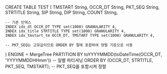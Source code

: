 CREATE TABLE TEST
(
    TMSTART String,
    OCCR_DT String,
    PKT_SEQ String,
    STRTITLE String,
    SIP String,
    DIP String,
    COUNT String,
    
    -- 기존 인덱스
    INDEX idx_dt OCCR_DT TYPE set(1000) GRANULARITY 4,
    INDEX idx_title STRTITLE TYPE set(1000) GRANULARITY 4,
    INDEX idx_tmstart_tm OCCR_DT, TMSTART TYPE set(1000) GRANULARITY 4,
    
    -- PKT_SEQ는 고유값이므로 ORDER BY 절에 포함하여 정렬 기준으로 사용
)
ENGINE = MergeTree
PARTITION BY toYYYYMMDD(toDateTime(OCCR_DT, 'YYYYMMDDHHmm'))  -- 일별 파티셔닝
ORDER BY (OCCR_DT, STRTITLE, PKT_SEQ, TMSTART);  -- PKT_SEQ를 포함시켜 정렬
